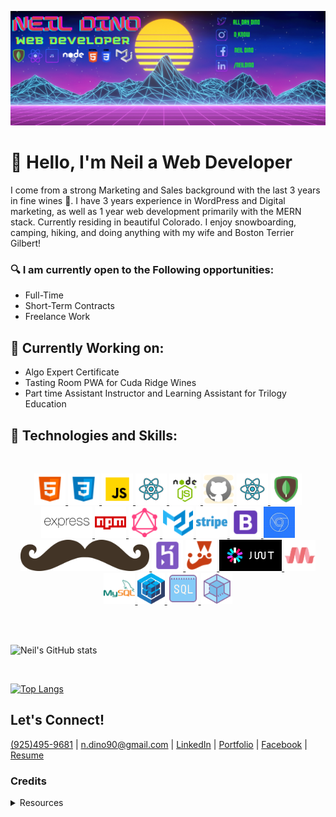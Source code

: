 ![Banner Image](./images/banner.png)

# &#128075; Hello, I'm Neil a Web Developer

I come from a strong Marketing and Sales background with the last 3 years in fine wines &#127863;.  I have 3 years experience in WordPress and Digital marketing, as well as 1 year web development primarily with the MERN stack.  Currently residing in beautiful Colorado.  I enjoy snowboarding, camping, hiking, and doing anything with my wife and Boston Terrier Gilbert!

### &#128269; I am currently open to the Following opportunities:
* Full-Time
* Short-Term Contracts
* Freelance Work

## &#128296; Currently Working on: 

* Algo Expert Certificate
* Tasting Room PWA for Cuda Ridge Wines
* Part time Assistant Instructor and Learning Assistant for Trilogy Education

## &#129302; Technologies and Skills:
<br/>
<p align="center">
    <a href="https://ngdino.github.io/">
        <img height="50rem" src="./images/logos/html.png">
        <img height="50rem" src="./images/logos/css.png">
        <img height="50rem" src="./images/logos/javascript.png">
        <img height="50rem" src="./images/logos/react.png">
        <img height="50rem" src="./images/logos/node.png">
        <img height="50rem" src="./images/logos/github.png">
        <img height="50rem" src="./images/logos/react.png">
        <img height="50rem" src="./images/logos/mongo.png">
        <img height="50rem" src="./images/logos/express.png">
        <img height="50rem" src="./images/logos/npm.png">
        <img height="50rem" src="./images/logos/graphql.png">
        <img height="50rem" src="./images/logos/materialui.png">
        <img height="50rem" src="./images/logos/stripe.png">
        <img height="50rem" src="./images/logos/bootstrap.png">
        <img height="50rem" src="./images/logos/devtools.jpg">
        <img height="50rem" src="./images/logos/handlebars.png">
        <img height="50rem" src="./images/logos/heroku.png">
        <img height="50rem" src="./images/logos/jest.png">
        <img height="50rem" src="./images/logos/jwt.png">
        <img height="50rem" src="./images/logos/materialize.png">
        <img height="50rem" src="./images/logos/mysql.png">
        <img height="50rem" src="./images/logos/sequelize.png">
        <img height="50rem" src="./images/logos/sql.png">
        <img height="50rem" src="./images/logos/webpack.png">
    </a>
</p>

<br/>
<br/>

![Neil's GitHub stats](https://github-readme-stats.vercel.app/api?username=NGDino&show_icons=true&theme=merko)

<br/>

[![Top Langs](https://github-readme-stats.vercel.app/api/top-langs/?username=NGDino&layout=compact&theme=merko&langs_count=4)](https://github.com/NGDino/github-readme-stats)

## Let's Connect!

[(925)495-9681](tel:9254959681)  |  [n.dino90@gmail.com](mailto:n.dino90@gmail.com)  |  [LinkedIn](https://www.linkedin.com/in/neildino/)  |  [Portfolio](https://ngdino.github.io/)  |  [Facebook](facebook.com/neil.dino1868)  |  [Resume](https://drive.google.com/file/d/18xwSxgmrkF2JgK022WgujHdjCFzH51pX/view?usp=sharing)


### Credits 
<details>
  <summary>Resources</summary>

* Logos - Icon8.com & iconscout.com & pngitem.com

* GitHub Stats https://github.com/anuraghazra/github-readme-stats

</details>
